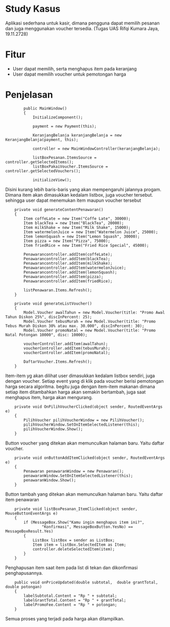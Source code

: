 # Study Kasus
Aplikasi sederhana untuk kasir, dimana pengguna dapat memilih pesanan dan juga menggunakan voucher tersedia. (Tugas UAS Rifqi Kumara Jaya, 19.11.2728)

# Fitur
- User dapat memilih, serta menghapus item pada keranjang
- User dapat memilih voucher untuk pemotongan harga

# Penjelasan

            public MainWindow()
            {
                InitializeComponent();

                payment = new Payment(this);

                KeranjangBelanja keranjangBelanja = new KeranjangBelanja(payment, this);

                controller = new MainWindowController(keranjangBelanja);

                listBoxPesanan.ItemsSource = controller.getSelectedItems();
                listBoxPakaiVoucher.ItemsSource = controller.getSelectedVouchers();

                initializeView();
        
Disini kurang lebih baris-baris yang akan mempengaruhi jalannya progam. Dimana item akan dimasukkan kedalam listbox, juga voucher tersebut. sehingga user dapat menemukan item maupun voucher tersebut

        private void generateContentPenawaran()
        {
            Item coffeLate = new Item("Coffe Late", 30000);
            Item blackTea = new Item("BlackTea", 20000);
            Item milkShake = new Item("Milk Shake", 15000);
            Item watermelonJuice = new Item("Watermelon Juice", 25000);
            Item lemonSquash = new Item("Lemon Squash", 30000);
            Item pizza = new Item("Pizza", 75000);
            Item friedRice = new Item("Fried Rice Special", 45000);

            Penawarancontroller.addItem(coffeLate);
            Penawarancontroller.addItem(blackTea);
            Penawarancontroller.addItem(milkShake);
            Penawarancontroller.addItem(watermelonJuice);
            Penawarancontroller.addItem(lemonSquash);
            Penawarancontroller.addItem(pizza);
            Penawarancontroller.addItem(friedRice);

            listPenawaran.Items.Refresh();
        }
        
        private void generateListVoucher()
        {
            Model.Voucher awalTahun = new Model.Voucher(title: "Promo Awal Tahun Diskon 25%", discInPercent: 25);
            Model.Voucher tebusMurah = new Model.Voucher(title: "Promo Tebus Murah Diskon 30% atau max. 30.000", discInPercent: 30);
            Model.Voucher promoNatal = new Model.Voucher(title: "Promo Natal Potongan 10000", disc: 10000);

            voucherController.addItem(awalTahun);
            voucherController.addItem(tebusMurah);
            voucherController.addItem(promoNatal);

            DaftarVoucher.Items.Refresh();
        }

Item-item yg akan dilihat user dimasukkan kedalam listbox sendiri, juga dengan voucher. Setiap event yang di klik pada voucher berisi pemotongan harga secara algoritma. begitu juga dengan item-item makanan dimana setiap item ditambahkan harga akan semakin bertambah, juga saat menghapus item, harga akan mengurang.

        private void OnPilihVoucherClicked(object sender, RoutedEventArgs e)
        {
            PilihVoucher pilihVoucherWindow = new PilihVoucher();
            pilihVoucherWindow.SetOnItemSelectedListener(this);
            pilihVoucherWindow.Show();
        }
        
Button voucher yang ditekan akan memunculkan halaman baru. Yaitu daftar voucher.

        private void onButtonAddItemClicked(object sender, RoutedEventArgs e)
        {
            Penawaran penawaranWindow = new Penawaran();
            penawaranWindow.SetOnItemSelectedListener(this);
            penawaranWindow.Show();
        }
        
Button tambah yang ditekan akan memunculkan halaman baru. Yaitu daftar item penawaran

        private void listBoxPesanan_ItemClicked(object sender, MouseButtonEventArgs e)
        {
            if (MessageBox.Show("Kamu ingin menghapus item ini?",
                    "Konfirmasi", MessageBoxButton.YesNo) == MessageBoxResult.Yes)
            {
                ListBox listBox = sender as ListBox;
                Item item = listBox.SelectedItem as Item;
                controller.deleteSelectedItem(item);
            }
        }
Penghapusan item saat item pada list di tekan dan dikonfirmasi penghapusannya.

        public void onPriceUpdated(double subtotal,  double grantTotal, double potongan)
        {
            labelSubtotal.Content = "Rp " + subtotal;
            labelGrantTotal.Content = "Rp " + grantTotal;
            labelPromoFee.Content = "Rp " + potongan;
        }
        
Semua proses yang terjadi pada harga akan ditampilkan.
